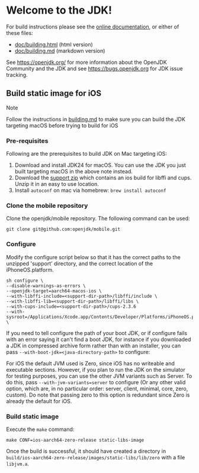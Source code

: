 # Welcome to the JDK!

For build instructions please see the
[online documentation](https://openjdk.org/groups/build/doc/building.html),
or either of these files:

- [doc/building.html](doc/building.html) (html version)
- [doc/building.md](doc/building.md) (markdown version)

See <https://openjdk.org/> for more information about the OpenJDK
Community and the JDK and see <https://bugs.openjdk.org> for JDK issue
tracking.

## Build static image for iOS

> [!NOTE]
> Follow the instructions in [building.md](building.md) to make sure
> you can build the JDK targeting macOS before trying to build for iOS

### Pre-requisites
Following are the prerequisites to build JDK on Mac targeting iOS:
1. Download and install JDK24 for macOS. You can use the JDK you just built targeting macOS in the above note instead.
2. Download the [support zip](https://download2.gluonhq.com/mobile/mobile-support-20250106.zip) which contains an ios build for libffi and cups. Unzip it in an easy to use location.
3. Install `autoconf` on mac via homebrew: `brew install autoconf`

### Clone the mobile repository
Clone the openjdk/mobile repository. The following command can be used:

```
git clone git@github.com:openjdk/mobile.git
```

### Configure
Modify the configure script below so that it has the correct paths to the unzipped 'support'
directory, and the correct location of the iPhoneOS.platform.

```
sh configure \
--disable-warnings-as-errors \
--openjdk-target=aarch64-macos-ios \
--with-libffi-include=<support-dir-path>/libffi/include \
--with-libffi-lib=<support-dir-path>/libffi/libs \
--with-cups-include=<support-dir-path>/cups-2.3.6
--with-sysroot=/Applications/Xcode.app/Contents/Developer/Platforms/iPhoneOS.platform/Developer/SDKs/iPhoneOS.sdk \
```

If you need to tell configure the path of your boot JDK, or if configure fails with an error saying
it can't find a boot JDK, for instance if you downloaded a JDK in compressed archive form rather
than with an installer, you can pass `--with-boot-jdk=<java-directory-path>` to configure:

For iOS the default JVM used is Zero, since iOS has no writeable and executable sections. However, if
you plan to run the JDK on the simulator for testing purposes, you can use the other JVM variants such
as Server. To do this, pass `--with-jvm-variants=server` to configure (Or any other valid option, which
are, in no particular order: server, client, minimal, core, zero, custom). Do note that passing zero to
this option is redundant since Zero is already the default for iOS.

### Build static image
Execute the `make` command:

```
make CONF=ios-aarch64-zero-release static-libs-image
```

Once the build is successful, it should have created a directory in `build/ios-aarch64-zero-release/images/static-libs/lib/zero` with a file `libjvm.a`.
